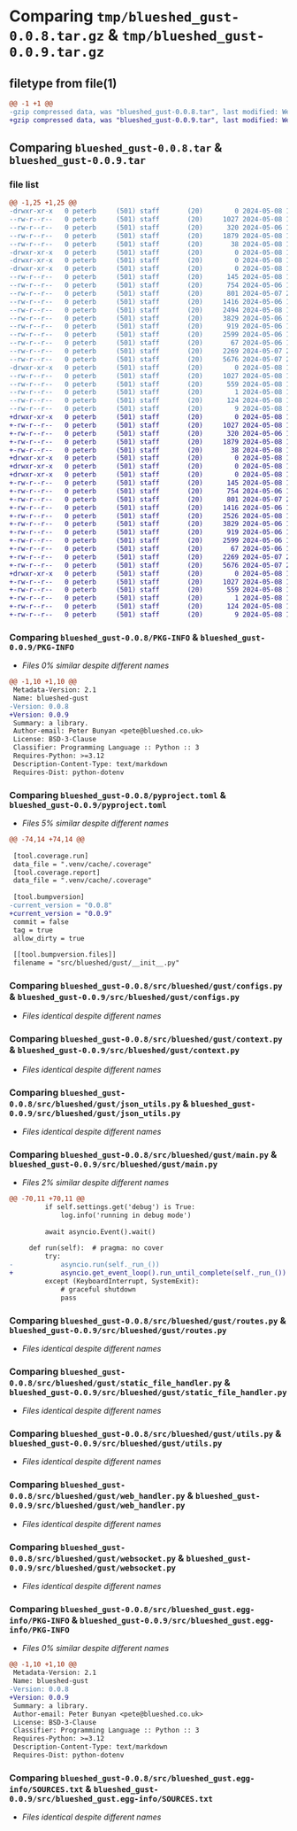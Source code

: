 # Comparing `tmp/blueshed_gust-0.0.8.tar.gz` & `tmp/blueshed_gust-0.0.9.tar.gz`

## filetype from file(1)

```diff
@@ -1 +1 @@
-gzip compressed data, was "blueshed_gust-0.0.8.tar", last modified: Wed May  8 15:27:30 2024, max compression
+gzip compressed data, was "blueshed_gust-0.0.9.tar", last modified: Wed May  8 17:10:52 2024, max compression
```

## Comparing `blueshed_gust-0.0.8.tar` & `blueshed_gust-0.0.9.tar`

### file list

```diff
@@ -1,25 +1,25 @@
-drwxr-xr-x   0 peterb     (501) staff       (20)        0 2024-05-08 15:27:30.935524 blueshed_gust-0.0.8/
--rw-r--r--   0 peterb     (501) staff       (20)     1027 2024-05-08 15:27:30.935353 blueshed_gust-0.0.8/PKG-INFO
--rw-r--r--   0 peterb     (501) staff       (20)      320 2024-05-06 13:29:02.000000 blueshed_gust-0.0.8/README.md
--rw-r--r--   0 peterb     (501) staff       (20)     1879 2024-05-08 15:27:27.000000 blueshed_gust-0.0.8/pyproject.toml
--rw-r--r--   0 peterb     (501) staff       (20)       38 2024-05-08 15:27:30.935562 blueshed_gust-0.0.8/setup.cfg
-drwxr-xr-x   0 peterb     (501) staff       (20)        0 2024-05-08 15:27:30.932225 blueshed_gust-0.0.8/src/
-drwxr-xr-x   0 peterb     (501) staff       (20)        0 2024-05-08 15:27:30.932163 blueshed_gust-0.0.8/src/blueshed/
-drwxr-xr-x   0 peterb     (501) staff       (20)        0 2024-05-08 15:27:30.933956 blueshed_gust-0.0.8/src/blueshed/gust/
--rw-r--r--   0 peterb     (501) staff       (20)      145 2024-05-08 15:27:27.000000 blueshed_gust-0.0.8/src/blueshed/gust/__init__.py
--rw-r--r--   0 peterb     (501) staff       (20)      754 2024-05-06 10:00:21.000000 blueshed_gust-0.0.8/src/blueshed/gust/configs.py
--rw-r--r--   0 peterb     (501) staff       (20)      801 2024-05-07 21:45:19.000000 blueshed_gust-0.0.8/src/blueshed/gust/context.py
--rw-r--r--   0 peterb     (501) staff       (20)     1416 2024-05-06 10:00:21.000000 blueshed_gust-0.0.8/src/blueshed/gust/json_utils.py
--rw-r--r--   0 peterb     (501) staff       (20)     2494 2024-05-08 15:26:10.000000 blueshed_gust-0.0.8/src/blueshed/gust/main.py
--rw-r--r--   0 peterb     (501) staff       (20)     3829 2024-05-06 14:08:50.000000 blueshed_gust-0.0.8/src/blueshed/gust/routes.py
--rw-r--r--   0 peterb     (501) staff       (20)      919 2024-05-06 10:00:21.000000 blueshed_gust-0.0.8/src/blueshed/gust/static_file_handler.py
--rw-r--r--   0 peterb     (501) staff       (20)     2599 2024-05-06 13:33:43.000000 blueshed_gust-0.0.8/src/blueshed/gust/utils.py
--rw-r--r--   0 peterb     (501) staff       (20)       67 2024-05-06 13:33:43.000000 blueshed_gust-0.0.8/src/blueshed/gust/web.py
--rw-r--r--   0 peterb     (501) staff       (20)     2269 2024-05-07 21:46:04.000000 blueshed_gust-0.0.8/src/blueshed/gust/web_handler.py
--rw-r--r--   0 peterb     (501) staff       (20)     5676 2024-05-07 21:46:16.000000 blueshed_gust-0.0.8/src/blueshed/gust/websocket.py
-drwxr-xr-x   0 peterb     (501) staff       (20)        0 2024-05-08 15:27:30.934847 blueshed_gust-0.0.8/src/blueshed_gust.egg-info/
--rw-r--r--   0 peterb     (501) staff       (20)     1027 2024-05-08 15:27:30.000000 blueshed_gust-0.0.8/src/blueshed_gust.egg-info/PKG-INFO
--rw-r--r--   0 peterb     (501) staff       (20)      559 2024-05-08 15:27:30.000000 blueshed_gust-0.0.8/src/blueshed_gust.egg-info/SOURCES.txt
--rw-r--r--   0 peterb     (501) staff       (20)        1 2024-05-08 15:27:30.000000 blueshed_gust-0.0.8/src/blueshed_gust.egg-info/dependency_links.txt
--rw-r--r--   0 peterb     (501) staff       (20)      124 2024-05-08 15:27:30.000000 blueshed_gust-0.0.8/src/blueshed_gust.egg-info/requires.txt
--rw-r--r--   0 peterb     (501) staff       (20)        9 2024-05-08 15:27:30.000000 blueshed_gust-0.0.8/src/blueshed_gust.egg-info/top_level.txt
+drwxr-xr-x   0 peterb     (501) staff       (20)        0 2024-05-08 17:10:52.633855 blueshed_gust-0.0.9/
+-rw-r--r--   0 peterb     (501) staff       (20)     1027 2024-05-08 17:10:52.633680 blueshed_gust-0.0.9/PKG-INFO
+-rw-r--r--   0 peterb     (501) staff       (20)      320 2024-05-06 13:29:02.000000 blueshed_gust-0.0.9/README.md
+-rw-r--r--   0 peterb     (501) staff       (20)     1879 2024-05-08 17:10:49.000000 blueshed_gust-0.0.9/pyproject.toml
+-rw-r--r--   0 peterb     (501) staff       (20)       38 2024-05-08 17:10:52.633900 blueshed_gust-0.0.9/setup.cfg
+drwxr-xr-x   0 peterb     (501) staff       (20)        0 2024-05-08 17:10:52.630550 blueshed_gust-0.0.9/src/
+drwxr-xr-x   0 peterb     (501) staff       (20)        0 2024-05-08 17:10:52.630490 blueshed_gust-0.0.9/src/blueshed/
+drwxr-xr-x   0 peterb     (501) staff       (20)        0 2024-05-08 17:10:52.632303 blueshed_gust-0.0.9/src/blueshed/gust/
+-rw-r--r--   0 peterb     (501) staff       (20)      145 2024-05-08 17:10:49.000000 blueshed_gust-0.0.9/src/blueshed/gust/__init__.py
+-rw-r--r--   0 peterb     (501) staff       (20)      754 2024-05-06 10:00:21.000000 blueshed_gust-0.0.9/src/blueshed/gust/configs.py
+-rw-r--r--   0 peterb     (501) staff       (20)      801 2024-05-07 21:45:19.000000 blueshed_gust-0.0.9/src/blueshed/gust/context.py
+-rw-r--r--   0 peterb     (501) staff       (20)     1416 2024-05-06 10:00:21.000000 blueshed_gust-0.0.9/src/blueshed/gust/json_utils.py
+-rw-r--r--   0 peterb     (501) staff       (20)     2526 2024-05-08 17:10:32.000000 blueshed_gust-0.0.9/src/blueshed/gust/main.py
+-rw-r--r--   0 peterb     (501) staff       (20)     3829 2024-05-06 14:08:50.000000 blueshed_gust-0.0.9/src/blueshed/gust/routes.py
+-rw-r--r--   0 peterb     (501) staff       (20)      919 2024-05-06 10:00:21.000000 blueshed_gust-0.0.9/src/blueshed/gust/static_file_handler.py
+-rw-r--r--   0 peterb     (501) staff       (20)     2599 2024-05-06 13:33:43.000000 blueshed_gust-0.0.9/src/blueshed/gust/utils.py
+-rw-r--r--   0 peterb     (501) staff       (20)       67 2024-05-06 13:33:43.000000 blueshed_gust-0.0.9/src/blueshed/gust/web.py
+-rw-r--r--   0 peterb     (501) staff       (20)     2269 2024-05-07 21:46:04.000000 blueshed_gust-0.0.9/src/blueshed/gust/web_handler.py
+-rw-r--r--   0 peterb     (501) staff       (20)     5676 2024-05-07 21:46:16.000000 blueshed_gust-0.0.9/src/blueshed/gust/websocket.py
+drwxr-xr-x   0 peterb     (501) staff       (20)        0 2024-05-08 17:10:52.633127 blueshed_gust-0.0.9/src/blueshed_gust.egg-info/
+-rw-r--r--   0 peterb     (501) staff       (20)     1027 2024-05-08 17:10:52.000000 blueshed_gust-0.0.9/src/blueshed_gust.egg-info/PKG-INFO
+-rw-r--r--   0 peterb     (501) staff       (20)      559 2024-05-08 17:10:52.000000 blueshed_gust-0.0.9/src/blueshed_gust.egg-info/SOURCES.txt
+-rw-r--r--   0 peterb     (501) staff       (20)        1 2024-05-08 17:10:52.000000 blueshed_gust-0.0.9/src/blueshed_gust.egg-info/dependency_links.txt
+-rw-r--r--   0 peterb     (501) staff       (20)      124 2024-05-08 17:10:52.000000 blueshed_gust-0.0.9/src/blueshed_gust.egg-info/requires.txt
+-rw-r--r--   0 peterb     (501) staff       (20)        9 2024-05-08 17:10:52.000000 blueshed_gust-0.0.9/src/blueshed_gust.egg-info/top_level.txt
```

### Comparing `blueshed_gust-0.0.8/PKG-INFO` & `blueshed_gust-0.0.9/PKG-INFO`

 * *Files 0% similar despite different names*

```diff
@@ -1,10 +1,10 @@
 Metadata-Version: 2.1
 Name: blueshed-gust
-Version: 0.0.8
+Version: 0.0.9
 Summary: a library.
 Author-email: Peter Bunyan <pete@blueshed.co.uk>
 License: BSD-3-Clause
 Classifier: Programming Language :: Python :: 3
 Requires-Python: >=3.12
 Description-Content-Type: text/markdown
 Requires-Dist: python-dotenv
```

### Comparing `blueshed_gust-0.0.8/pyproject.toml` & `blueshed_gust-0.0.9/pyproject.toml`

 * *Files 5% similar despite different names*

```diff
@@ -74,14 +74,14 @@
 
 [tool.coverage.run]
 data_file = ".venv/cache/.coverage"
 [tool.coverage.report]
 data_file = ".venv/cache/.coverage"
 
 [tool.bumpversion]
-current_version = "0.0.8"
+current_version = "0.0.9"
 commit = false
 tag = true
 allow_dirty = true
 
 [[tool.bumpversion.files]]
 filename = "src/blueshed/gust/__init__.py"
```

### Comparing `blueshed_gust-0.0.8/src/blueshed/gust/configs.py` & `blueshed_gust-0.0.9/src/blueshed/gust/configs.py`

 * *Files identical despite different names*

### Comparing `blueshed_gust-0.0.8/src/blueshed/gust/context.py` & `blueshed_gust-0.0.9/src/blueshed/gust/context.py`

 * *Files identical despite different names*

### Comparing `blueshed_gust-0.0.8/src/blueshed/gust/json_utils.py` & `blueshed_gust-0.0.9/src/blueshed/gust/json_utils.py`

 * *Files identical despite different names*

### Comparing `blueshed_gust-0.0.8/src/blueshed/gust/main.py` & `blueshed_gust-0.0.9/src/blueshed/gust/main.py`

 * *Files 2% similar despite different names*

```diff
@@ -70,11 +70,11 @@
         if self.settings.get('debug') is True:
             log.info('running in debug mode')
 
         await asyncio.Event().wait()
 
     def run(self):  # pragma: no cover
         try:
-            asyncio.run(self._run_())
+            asyncio.get_event_loop().run_until_complete(self._run_())
         except (KeyboardInterrupt, SystemExit):
             # graceful shutdown
             pass
```

### Comparing `blueshed_gust-0.0.8/src/blueshed/gust/routes.py` & `blueshed_gust-0.0.9/src/blueshed/gust/routes.py`

 * *Files identical despite different names*

### Comparing `blueshed_gust-0.0.8/src/blueshed/gust/static_file_handler.py` & `blueshed_gust-0.0.9/src/blueshed/gust/static_file_handler.py`

 * *Files identical despite different names*

### Comparing `blueshed_gust-0.0.8/src/blueshed/gust/utils.py` & `blueshed_gust-0.0.9/src/blueshed/gust/utils.py`

 * *Files identical despite different names*

### Comparing `blueshed_gust-0.0.8/src/blueshed/gust/web_handler.py` & `blueshed_gust-0.0.9/src/blueshed/gust/web_handler.py`

 * *Files identical despite different names*

### Comparing `blueshed_gust-0.0.8/src/blueshed/gust/websocket.py` & `blueshed_gust-0.0.9/src/blueshed/gust/websocket.py`

 * *Files identical despite different names*

### Comparing `blueshed_gust-0.0.8/src/blueshed_gust.egg-info/PKG-INFO` & `blueshed_gust-0.0.9/src/blueshed_gust.egg-info/PKG-INFO`

 * *Files 0% similar despite different names*

```diff
@@ -1,10 +1,10 @@
 Metadata-Version: 2.1
 Name: blueshed-gust
-Version: 0.0.8
+Version: 0.0.9
 Summary: a library.
 Author-email: Peter Bunyan <pete@blueshed.co.uk>
 License: BSD-3-Clause
 Classifier: Programming Language :: Python :: 3
 Requires-Python: >=3.12
 Description-Content-Type: text/markdown
 Requires-Dist: python-dotenv
```

### Comparing `blueshed_gust-0.0.8/src/blueshed_gust.egg-info/SOURCES.txt` & `blueshed_gust-0.0.9/src/blueshed_gust.egg-info/SOURCES.txt`

 * *Files identical despite different names*

